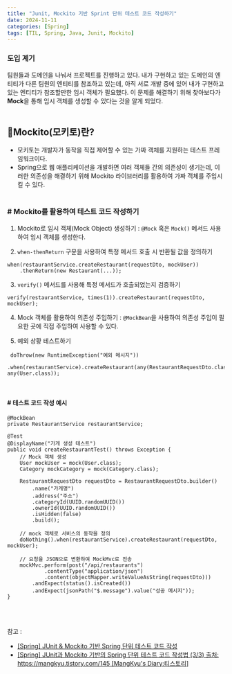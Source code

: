 ```yaml
---
title: "Junit, Mockito 기반 Sprint 단위 테스트 코드 작성하기"
date: 2024-11-11
categories: [Spring]
tags: [TIL, Spring, Java, Junit, Mockito]
---
```


### 도입 계기
팀원들과 도메인을 나눠서 프로젝트를 진행하고 있다. 내가 구현하고 있는 도메인의 엔티티가 다른 팀원의 엔티티를 참조하고 있는데, 아직 서로 개발 중에 있어 내가 구현하고 있는 엔티티가 참조할만한 임시 객체가 필요했다. 이 문제를 해결하기 위해 찾아보다가 **Mock**을 통해 임시 객체를 생성할 수 있다는 것을 알게 되었다.
<br /><br />

## 📍Mockito(모키토)란?
- 모키토는 개발자가 동작을 직접 제어할 수 있는 가짜 객체를 지원하는 테스트 프레임워크이다.
- Spring으로 웹 애플리케이션을 개발하면 여러 객체들 간의 의존성이 생기는데, 이러한 의존성을 해결하기 위해 Mockito 라이브러리를 활용하여 가짜 객체를 주입시킬 수 있다. 
<br /><br />

### # Mockito를 활용하여 테스트 코드 작성하기
1. Mockito로 임시 객체(Mock Object) 생성하기
  : `@Mock` 혹은 `Mock()` 메서드 사용하여 임시 객체를 생성한다.


2. `when-thenReturn` 구문을 사용하여 특정 메서드 호출 시 반환될 값을 정의하기
  ```
  when(restaurantService.createRestaurant(requestDto, mockUser))
      .thenReturn(new Restaurant(...));
  ```


3. `verify()` 메서드를 사용해 특정 메서드가 호출되었는지 검증하기
  ```
  verify(restaurantService, times(1)).createRestaurant(requestDto, mockUser);
  ```


4. Mock 객체를 활용하여 의존성 주입하기
  : `@MockBean`을 사용하여 의존성 주입이 필요한 곳에 직접 주입하여 사용할 수 있다.


5. 예외 상황 테스트하기
  ```
   doThrow(new RuntimeException("예외 메시지"))
    .when(restaurantService).createRestaurant(any(RestaurantRequestDto.class), any(User.class));
  ```
<br />

#### # 테스트 코드 작성 예시
```
@MockBean
private RestaurantService restaurantService;

@Test
@DisplayName("가게 생성 테스트")
public void createRestaurantTest() throws Exception {
    // Mock 객체 생성
    User mockUser = mock(User.class);
    Category mockCategory = mock(Category.class);

    RestaurantRequestDto requestDto = RestaurantRequestDto.builder()
        .name("가게명")
        .address("주소")
        .categoryId(UUID.randomUUID())
        .ownerId(UUID.randomUUID())
        .isHidden(false)
        .build();

    // mock 객체로 서비스의 동작을 정의
    doNothing().when(restaurantService).createRestaurant(requestDto, mockUser);

    // 요청을 JSON으로 변환하여 MockMvc로 전송
    mockMvc.perform(post("/api/restaurants")
            .contentType("application/json")
            .content(objectMapper.writeValueAsString(requestDto)))
        .andExpect(status().isCreated())
        .andExpect(jsonPath("$.message").value("성공 메시지"));
}
```

<br /><br />

참고 :
- [[Spring] JUnit & Mockito 기반 Spring 단위 테스트 코드 작성](https://velog.io/@sussa3007/Spring-JUnit-Mockito-%EA%B8%B0%EB%B0%98-Spring-%EB%8B%A8%EC%9C%84-%ED%85%8C%EC%8A%A4%ED%8A%B8-%EC%BD%94%EB%93%9C-%EC%9E%91%EC%84%B1)
- [[Spring] JUnit과 Mockito 기반의 Spring 단위 테스트 코드 작성법 (3/3)
출처: https://mangkyu.tistory.com/145 [MangKyu's Diary:티스토리]](https://mangkyu.tistory.com/145)
